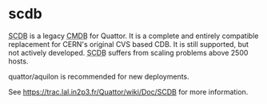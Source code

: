 scdb
====

<abbr title="Subversion Configuration DataBase">SCDB</abbr> is a legacy <abbr title="Configuration Management DataBase">CMDB</abbr> for Quattor.
It is a complete and entirely compatible replacement for CERN's original CVS based CDB.
It is still supported, but not actively developed. <abbr title="Subversion Configuration DataBase">SCDB</abbr> suffers from scaling problems above 2500 hosts.

quattor/aquilon is recommended for new deployments.

See https://trac.lal.in2p3.fr/Quattor/wiki/Doc/SCDB for more information.
